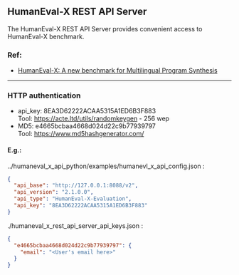 ## HumanEval-X REST API Server

The HumanEval-X REST API Server provides convenient access to HumanEval-X benchmark.

### Ref:  
- [HumanEval-X: A new benchmark for Multilingual Program Synthesis](https://github.com/THUDM/CodeGeeX/blob/main/codegeex/benchmark/README.md)


<hr/>

### HTTP authentication  

- api_key: 8EA3D62222ACAA5315A1ED6B3F883  
    Tool: https://acte.ltd/utils/randomkeygen - 256 wep  
- MD5: e4665bcbaa4668d024d22c9b77939797  
    Tool: https://www.md5hashgenerator.com/  

#### E.g.:  

../humaneval_x_api_python/examples/humanevl_x_api_config.json :  
```json
{
  "api_base": "http://127.0.0.1:8088/v2",
  "api_version": "2.1.0.0",
  "api_type": "HumanEval-X-Evaluation",
  "api_key": "8EA3D62222ACAA5315A1ED6B3F883"
}
```

./humaneval_x_rest_api_server_api_keys.json :  
```json
{
  "e4665bcbaa4668d024d22c9b77939797": {
    "email": "<User's email here>"
  }
}
```
